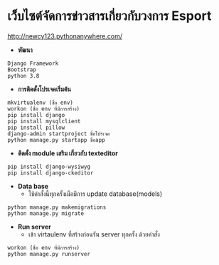 # เว็บไซต์จัดการข่าวสารเกี่ยวกับวงการ Esport

http://newcy123.pythonanywhere.com/

- **พัฒนา**
```
Django Framework
Bootstrap
python 3.8
```


- **การติดตั้งโปรเจคเริ่มต้น**
```
mkvirtualenv (ชื่อ env)
workon (ชื่อ env ที่มีการสร้าง)
pip install django
pip install mysqlclient
pip install pillow
django-admin startproject ชื่อโปรเจค
python manage.py startapp ชื่อapp
```


- **ติดตั้ง module เสริม เกี่ยวกับ texteditor**
```
pip install django-wysiwyg
pip install django-ckeditor
```


- **Data base**
  - ใช้คำสั้งนี้ทุกครั้งเมือมีการ update database(models)
```
python manage.py makemigrations
python manage.py migrate
```


- **Run server**
  - เข้า virtaulenv ที่สร้างก่อนรัน server ทุกครั้ง ด้วยคำสั่ง
```
workon (ชื่อ env ที่มีการสร้าง)
python manage.py runserver
```

